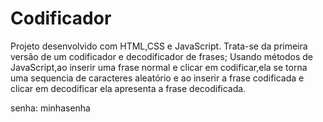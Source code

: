 # Codificador
Projeto desenvolvido com HTML,CSS e JavaScript. Trata-se da primeira versão de um codificador e decodificador de frases; Usando métodos de JavaScript,ao inserir uma frase normal e clicar em codificar,ela se torna uma sequencia de caracteres aleatório e ao inserir a frase codificada e clicar em decodificar ela apresenta a frase decodificada.

senha: minhasenha
